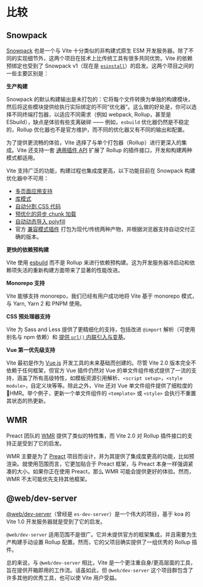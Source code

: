 # 比较

## Snowpack

[Snowpack](https://www.snowpack.dev/) 也是一个与 Vite 十分类似的非构建式原生 ESM 开发服务器。除了不同的实现细节外，这两个项目在技术上比传统工具有很多共同优势。Vite 的依赖预绑定也受到了 Snowpack v1（现在是 [`esinstall`](https://github.com/snowpackjs/snowpack/tree/main/esinstall)）的启发。这两个项目之间的一些主要区别是：

**生产构建**

Snowpack 的默认构建输出是未打包的：它将每个文件转换为单独的构建模块，然后将这些模块提供给执行实际绑定的不同“优化器”。这么做的好处是，你可以选择不同终端打包器，以适应不同需求（例如 webpack, Rollup，甚至是 ESbuild），缺点是体验有些支离破碎 —— 例如，`esbuild` 优化器仍然是不稳定的，Rollup 优化器也不是官方维护，而不同的优化器又有不同的输出和配置。

为了提供更流畅的体验，Vite 选择了与单个打包器（Rollup）进行更深入的集成。Vite 还支持一套 [通用插件 API](./api-plugin) 扩展了 Rollup 的插件接口，开发和构建两种模式都适用。

Vite 支持广泛的功能，构建过程也集成度更高，以下功能目前在 Snowpack 构建优化器中不可用：

- [多页面应用支持](./build#多页面应用模式)
- [库模式](./build#库模式)
- [自动分割 CSS 代码](./features#CSS-代码分割)
- [预优化的异步 chunk 加载](./features#异步-Chunk-加载优化)
- [自动动态导入 polyfill](./features#动态导入-Polyfill)
- 官方 [兼容模式插件](https://github.com/vitejs/vite/tree/main/packages/plugin-legacy) 打包为现代/传统两种产物，并根据浏览器支持自动交付正确的版本。

**更快的依赖预构建**

Vite 使用 [esbuild](https://esbuild.github.io/) 而不是 Rollup 来进行依赖预构建。这为开发服务器冷启动和依赖项失活的重新构建方面带来了显著的性能改进。

**Monorepo 支持**

Vite 能够支持 monorepo，我们已经有用户成功地将 Vite 基于 monorepo 模式，与 Yarn, Yarn 2 和 PNPM 使用。

**CSS 预处理器支持**

Vite 为 Sass and Less 提供了更精细化的支持，包括改进 `@import` 解析（可使用别名与 npm 依赖）和 [提供 `url()` 内联引入与变基](./features#import-inlining-and-rebasing)。

**Vue 第一优先级支持**

Vite 最初是作为 [Vue.js](https://vuejs.org/) 开发工具的未来基础而创建的。尽管 Vite 2.0 版本完全不依赖于任何框架，但官方 Vue 插件仍然对 Vue 的单文件组件格式提供了一流的支持，涵盖了所有高级特性，如模板资源引用解析、`<script setup>`，`<style module>`，自定义块等等。除此之外，Vite 还对 Vue 单文件组件提供了细粒度的 HMR。举个例子，更新一个单文件组件的 `<template>` 或 `<style>` 会执行不重置其状态的热更新。

## WMR

Preact 团队的 [WMR](https://github.com/preactjs/wmr) 提供了类似的特性集，而 Vite 2.0 对 Rollup 插件接口的支持正是受到了它的启发。

WMR 主要是为了 [Preact](https://preactjs.com/) 项目而设计，并为其提供了集成度更高的功能，比如预渲染。就使用范围而言，它更加贴合于 Preact 框架，与 Preact 本身一样强调紧凑的大小。如果你正在使用 Preact，那么 WMR 可能会提供更好的体验。然而，WMR 不太可能优先支持其他框架。

## @web/dev-server

[@web/dev-server](https://modern-web.dev/docs/dev-server/overview/)（曾经是 `es-dev-server`）是一个伟大的项目，基于 koa 的 Vite 1.0 开发服务器就是受到了它的启发。

`@web/dev-server` 适用范围不是很广。它并未提供官方的框架集成，并且需要为生产构建手动设置 Rollup 配置。然而，它的父项目确实提供了一组优秀的 Rollup 插件。

总的来说，与 `@web/dev-server` 相比，Vite 是一个更注重自身/更高层面的工具，旨在提供开箱即用的工作流。话虽如此，但 `@web/dev-server` 这个项目群包含了许多其他的优秀工具，也可以使 Vite 用户受益。
